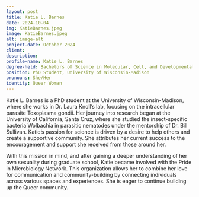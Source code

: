 ```yaml
---
layout: post
title: Katie L. Barnes
date: 2024-10-04
img: KatieBarnes.jpeg
image: KatieBarnes.jpeg
alt: image-alt
project-date: October 2024
client: 
description:
profile-name: Katie L. Barnes
degree-held: Bachelors of Science in Molecular, Cell, and Developmental Biology 
position: PhD Student, University of Wisconsin-Madison
pronouns: She/Her
identity: Queer Woman 
---
```

Katie L. Barnes is a PhD student at the University of Wisconsin-Madison, where she works in Dr. Laura Knoll’s lab, focusing on the intracellular parasite Toxoplasma gondii. Her journey into research began at the University of California, Santa Cruz, where she studied the insect-specific bacteria Wolbachia in parasitic nematodes under the mentorship of Dr. Bill Sullivan. Katie’s passion for science is driven by a desire to help others and create a supportive community. She attributes her current success to the encouragement and support she received from those around her.

With this mission in mind, and after gaining a deeper understanding of her own sexuality during graduate school, Katie became involved with the Pride in Microbiology Network. This organization allows her to combine her love for communication and community-building by connecting individuals across various spaces and experiences. She is eager to continue building up the Queer community.
